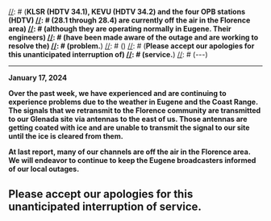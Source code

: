 [//]: # (---)
[//]: # (**December 28, 2021**)
[//]: # ()
[//]: # (**KLSR (HDTV 34.1), KEVU (HDTV 34.2) and the four OPB stations (HDTV)
[//]: # (28.1 through 28.4) are currently off the air in the Florence area)
[//]: # (although they are operating normally in Eugene.  Their engineers)
[//]: # (have been made aware of the outage and are working to resolve the)
[//]: # (problem.**)
[//]: # ()
[//]: # (**Please accept our apologies for this unanticipated interruption of)
[//]: # (service.**)
[//]: # (---)

---
**January 17, 2024**

**Over the past week, we have experienced and are continuing to
experience problems due to the weather in Eugene and the Coast Range.
The signals that we retransmit to the Florence community are
transmitted to our Glenada site via antennas to the east of us. Those
antennas are getting coated with ice and are unable to transmit the
signal to our site until the ice is cleared from them.**

**At last report, many of our
channels are off the air in the Florence area.  We will endeavor to
continue to keep the Eugene broadcasters informed of our local
outages.**

**Please accept our apologies for this unanticipated interruption of
service.**
---
